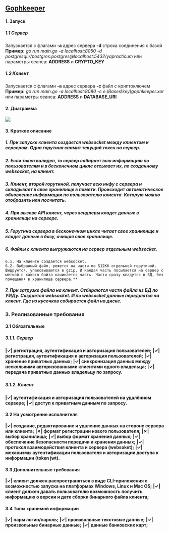 ## [**Gophkeeper**](https://github.com/andynikk/gophkeeper)

#### **1. Запуск**
##### **1.1 Сервер**
Запускается с флагами **-a** адрес сервера **-d** строка соединения с базой
**Пример:** *go run main.go -a localhost:8050 -d postgresql://postgres:postgres@localhost:5432/yapracticum*
или параметры сеанса: **ADDRESS** и **CRYPTO_KEY**

##### **1.2 Клиент**
Запускается с флагами **-a** адрес сервера **-c** файл с криптоключем
**Пример:** *go run main.go -a localhost:8080 -c e:\\Bases\\key\\gophkeeper.xor*
или параметры сеанса: **ADDRESS** и **DATABASE_URI**
####
####
#### **2. Диаграмма**
![](https://33333.cdn.cke-cs.com/kSW7V9NHUXugvhoQeFaf/images/12d58ea9f17103acacda7080e3314d30351ccfd98a290de3.jpg)
####
####
#### **3. Краткое описание**
##### 1\. При запуске клиента создается websocket между клиентом и сервером. Одна горутина спамит текущий токен на сервер.

##### 2\. Если токен валиден, то сервер собирает всю информацию по пользователям и в бесконечном цикле отсылает их, по созданному websocket, на клиент.

##### 3\. Клиент, второй горутиной, получает всю инфу с сервера и складывает в свое хранилище в памяти. Происходит автоматическое обновление информации по пользователю клиента. Которую можно отобразить или посчитать.

##### 4\. При вызове API клиент, через хендлеры кладет данные в хранилище на сервере.

##### 5\. Горутина сервера в бесконечном цикле читает свое хранилище и кладет данные в базу, очищая свое хранилище.

##### 6\. Файлы с клиента выгружаются на сервер отдельным websocket.  
    6.1. На клиенте создается websocket.
    6.2. Выбранный файл, режется на части по 512Кб отдельной горутиной. Шифруются, упаковываются в gzip. И каждая часть посылается на сервер с меткой с какого байта начинается часть. Части сразу кладутся в БД, без помещения в хранилище сервера.**
##### 7\. При загрузке файла на клиент. Отбираются части файла из БД по УИДу. Создается websocket. И по websocket данные передаются на клиент. Где из кусочков собирается файл на диске.
####
####
### **3. Реализованные требования**
#### 
#### **3.1 Обязательные**
##### **3.1.1. Сервер**
**|&check;| регистрация, аутентификация и авторизация пользователей;**
**|&check;| регистрация, аутентификация и авторизация пользователей;**
**|&check;| хранение приватных данных;**
**|&check;| синхронизация данных между несколькими авторизованными клиентами одного владельца;**
**|&check;| передача приватных данных владельцу по запросу.**
#####
##### **3.1.2. Клиент**
**|&check;| аутентификация и авторизация пользователей на удалённом сервере;**
**|&check;| доступ к приватным данным по запросу.**
#### 
#### **3.2 На усмотрение исполнителя**
**|&check;| создание, редактирование и удаление данных на стороне сервера или клиента;**
**|&cross;| формат регистрации нового пользователя;**
**|&cross;| выбор хранилища;**
**|&check;| выбор формат хранения данных;**
**|&check;| обеспечение безопасности передачи и хранения данных;**
**|&check;| протокол взаимодействия клиента и сервера (websoket);**
**|&check;| механизмы аутентификации пользователя и авторизации доступа к информации (token jwt).**
#### 
#### **3.3 Дополнительные требования**
**|&check;| клиент должен распространяться в виде CLI-приложения с возможностью запуска на платформах Windows, Linux и Mac OS;**
**|&check;| клиент должен давать пользователю возможность получить информацию о версии и дате сборки бинарного файла клиента;**
#### 
#### **3.4 Типы хранимой информации**
**|&check;| пары логин/пароль;**
**|&check;| произвольные текстовые данные;**
**|&check;| произвольные бинарные данные;**
**|&check;| данные банковских карт;**
